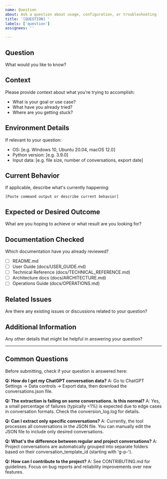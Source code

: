 ```yaml
---
name: Question
about: Ask a question about usage, configuration, or troubleshooting
title: '[QUESTION] '
labels: ['question']
assignees: ''

---
```


## Question
What would you like to know?

## Context
Please provide context about what you're trying to accomplish:
- What is your goal or use case?
- What have you already tried?
- Where are you getting stuck?

## Environment Details
If relevant to your question:
- OS: [e.g. Windows 10, Ubuntu 20.04, macOS 12.0]
- Python version: [e.g. 3.9.0]
- Input data: [e.g. file size, number of conversations, export date]

## Current Behavior
If applicable, describe what's currently happening:
```
[Paste command output or describe current behavior]
```

## Expected or Desired Outcome
What are you hoping to achieve or what result are you looking for?

## Documentation Checked
Which documentation have you already reviewed?
- [ ] README.md
- [ ] User Guide (docs/USER_GUIDE.md)
- [ ] Technical Reference (docs/TECHNICAL_REFERENCE.md)
- [ ] Architecture docs (docs/ARCHITECTURE.md)
- [ ] Operations Guide (docs/OPERATIONS.md)

## Related Issues
Are there any existing issues or discussions related to your question?

## Additional Information
Any other details that might be helpful in answering your question?

---

## Common Questions

Before submitting, check if your question is answered here:

**Q: How do I get my ChatGPT conversation data?**
A: Go to ChatGPT Settings → Data controls → Export data, then download the conversations.json file.

**Q: The extraction is failing on some conversations. Is this normal?**
A: Yes, a small percentage of failures (typically <1%) is expected due to edge cases in conversation formats. Check the conversion_log.log for details.

**Q: Can I extract only specific conversations?**
A: Currently, the tool processes all conversations in the JSON file. You can manually edit the JSON file to include only desired conversations.

**Q: What's the difference between regular and project conversations?**
A: Project conversations are automatically grouped into separate folders based on their conversation_template_id (starting with 'g-p-').

**Q: How can I contribute to the project?**
A: See CONTRIBUTING.md for guidelines. Focus on bug reports and reliability improvements over new features.